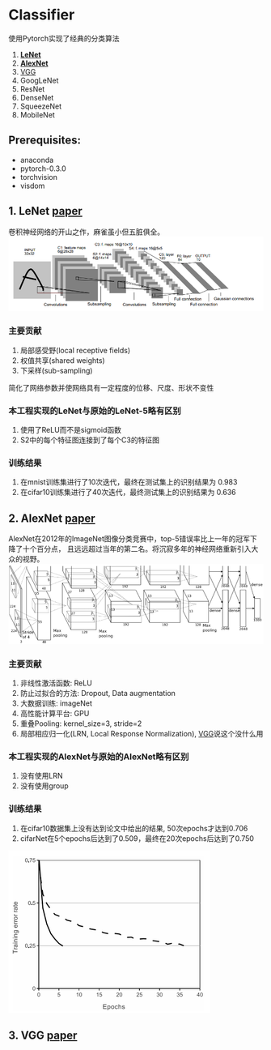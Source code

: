 # Classifier

使用Pytorch实现了经典的分类算法
1. [**LeNet**](#LeNet)
2. [**AlexNet**](#AlexNet)
3. [VGG](#VGG)
4. GoogLeNet
5. ResNet
6. DenseNet
7. SqueezeNet
8. MobileNet

## Prerequisites:
* anaconda
* pytorch-0.3.0
* torchvision
* visdom

<span id="LeNet"></span>
## 1. LeNet [paper](http://yann.lecun.com/exdb/publis/pdf/lecun-98.pdf)
卷积神经网络的开山之作，麻雀虽小但五脏俱全。
![LeNet-5](./imgs/LeNet-5.png)
### 主要贡献
1. 局部感受野(local receptive fields)
2. 权值共享(shared weights)
3. 下采样(sub-sampling)

简化了网络参数并使网络具有一定程度的位移、尺度、形状不变性

### 本工程实现的LeNet与原始的LeNet-5略有区别
1. 使用了ReLU而不是sigmoid函数
2. S2中的每个特征图连接到了每个C3的特征图

### 训练结果
1. 在mnist训练集进行了10次迭代，最终在测试集上的识别结果为 0.983
2. 在cifar10训练集进行了40次迭代，最终测试集上的识别结果为 0.636

<span id="AlexNet"></span>
## 2. AlexNet [paper](https://papers.nips.cc/paper/4824-imagenet-classification-with-deep-convolutional-neural-networks.pdf)
AlexNet在2012年的ImageNet图像分类竞赛中，top-5错误率比上一年的冠军下降了十个百分点，
且远远超过当年的第二名。将沉寂多年的神经网络重新引入大众的视野。
![AlexNet](./imgs/AlexNet.png)
### 主要贡献
1. 非线性激活函数: ReLU
2. 防止过拟合的方法: Dropout, Data augmentation
3. 大数据训练: imageNet
4. 高性能计算平台: GPU
5. 重叠Pooling: kernel_size=3, stride=2
6. 局部相应归一化(LRN, Local Response Normalization), 
[VGG](https://arxiv.org/abs/1409.1556)说这个没什么用

### 本工程实现的AlexNet与原始的AlexNet略有区别
1. 没有使用LRN
2. 没有使用group

### 训练结果
1. 在cifar10数据集上没有达到论文中给出的结果, 50次epochs才达到0.706
2. cifarNet在5个epochs后达到了0.509，最终在20次epochs后达到了0.750

![AlexNet_cifar10](./imgs/AlexNet_cifar10.png)


<span id="VGG"></span>
## 3. VGG [paper](https://arxiv.org/abs/1409.1556)